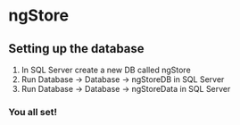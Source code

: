 # ngStore

## Setting up the database
1. In SQL Server create a new DB called ngStore
2. Run Database -> Database -> ngStoreDB in SQL Server 
3. Run Database -> Database -> ngStoreData in SQL Server 
### You all set!
